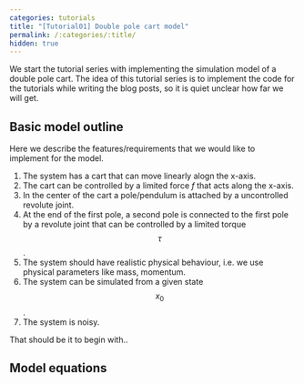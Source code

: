 ```yaml
---
categories: tutorials
title: "[Tutorial01] Double pole cart model"
permalink: /:categories/:title/
hidden: true
---
```


We start the tutorial series with implementing the simulation model of a double pole cart. 
The idea of this tutorial series is to implement the code for the tutorials while writing the blog posts, so it is quiet unclear how far we will get.

## Basic model outline

Here we describe the features/requirements that we would like to implement for the model.
1. The system has a cart that can move linearly alogn the x-axis.
2. The cart can be controlled by a limited force $f$ that acts along the x-axis.
3. In the center of the cart a pole/pendulum is attached by a uncontrolled revolute joint.
4. At the end of the first pole, a second pole is connected to the first pole by a revolute joint that can be controlled by a limited torque $$\tau$$.
5. The system should have realistic physical behaviour, i.e. we use physical parameters like mass, momentum.
6. The system can be simulated from a given state $$x_0$$.
7. The system is noisy.

That should be it to begin with..

## Model equations


